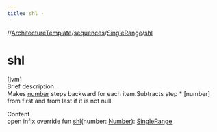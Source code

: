 ```yaml
---
title: shl -
---
```

//[ArchitectureTemplate](../../index.md)/[sequences](../index.md)/[SingleRange](index.md)/[shl](shl.md)



# shl  
[jvm]  
Brief description  
Makes [number]() steps backward for each item.Subtracts step * [number] from first and from last if it is not null.  
  
  
Content  
open infix override fun [shl](shl.md)(number: [Number](https://kotlinlang.org/api/latest/jvm/stdlib/kotlin/-number/index.html)): [SingleRange](index.md)  



